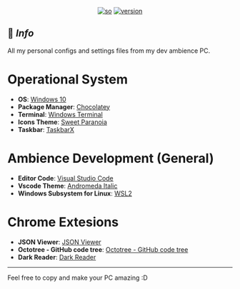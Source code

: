 <center>

[![so](https://img.shields.io/badge/Windows-10+-373277.svg?style=for-the-badge&logo=microsoft&logoColor=white&colorA=2b303b&colorB=7cb7ff)](https://www.microsoft.com/pt-br)
[![version](https://img.shields.io/badge/Version-1.1-373277.svg?style=for-the-badge&logo=github&logoColor=white&colorA=2b303b&colorB=00e8c6)](https://www.microsoft.com/pt-br)

</center>

## 📌  *Info*
All my personal configs and settings files from my dev ambience PC.

# Operational System
- **OS**: [Windows 10](https://www.microsoft.com/pt-br/software-download/windows10)
- **Package Manager**: [Chocolatey](https://chocolatey.org/)
- **Terminal**: [Windows Terminal](https://github.com/microsoft/terminal)
- **Icons Theme**: [Sweet Paranoia](https://vsthemes.org/en/icon/ipack/18014-sweet-paranoia.html)
- **Taskbar**: [TaskbarX](https://github.com/ChrisAnd1998/TaskbarX)


# Ambience Development (General)
- **Editor Code**: [Visual Studio Code](https://code.visualstudio.com/)
- **Vscode Theme**: [Andromeda Italic](https://github.com/EliverLara/Andromeda)
- **Windows Subsystem for Linux**: [WSL2](https://docs.microsoft.com/en-us/windows/wsl/install)


# Chrome Extesions
- **JSON Viewer**: [JSON Viewer](hhttps://chrome.google.com/webstore/detail/json-viewer/gbmdgpbipfallnflgajpaliibnhdgobh)
- **Octotree - GitHub code tree**: [Octotree - GitHub code tree](https://chrome.google.com/webstore/detail/octotree-github-code-tree/bkhaagjahfmjljalopjnoealnfndnagc)
- **Dark Reader**: [Dark Reader](https://chrome.google.com/webstore/detail/dark-reader/eimadpbcbfnmbkopoojfekhnkhdbieeh?hl=en)

***
Feel free to copy and make your PC amazing :D